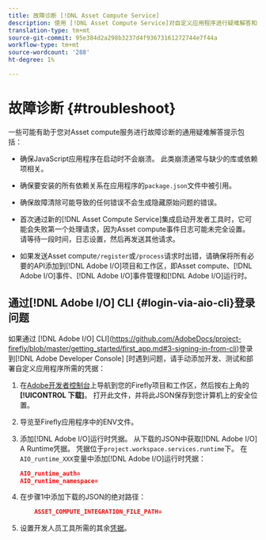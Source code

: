 ```yaml
---
title: 故障诊断 [!DNL Asset Compute Service]
description: 使用 [!DNL Asset Compute Service]对自定义应用程序进行疑难解答和调试。
translation-type: tm+mt
source-git-commit: 95e384d2a298b3237d4f93673161272744e7f44a
workflow-type: tm+mt
source-wordcount: '288'
ht-degree: 1%

---
```



# 故障诊断 {#troubleshoot}

一些可能有助于您对Asset compute服务进行故障诊断的通用疑难解答提示包括：

* 确保JavaScript应用程序在启动时不会崩溃。 此类崩溃通常与缺少的库或依赖项相关。
* 确保要安装的所有依赖关系在应用程序的`package.json`文件中被引用。
* 确保故障清除可能导致的任何错误不会生成隐藏原始问题的错误。

* 首次通过新的[!DNL Asset Compute Service]集成启动开发者工具时，它可能会失败第一个处理请求，因为Asset compute事件日志可能未完全设置。 请等待一段时间，日志设置，然后再发送其他请求。
* 如果发送Asset compute`/register`或`/process`请求时出错，请确保将所有必要的API添加到[!DNL Adobe I/O]项目和工作区，即Asset compute、[!DNL Adobe I/O]事件、[!DNL Adobe I/O]事件管理和[!DNL Adobe I/O]运行时。

## 通过[!DNL Adobe I/O] CLI {#login-via-aio-cli}登录问题

如果通过 [!DNL Adobe I/O] CLI](https://github.com/AdobeDocs/project-firefly/blob/master/getting_started/first_app.md#3-signing-in-from-cli)登录到[!DNL Adobe Developer Console] [时遇到问题，请手动添加开发、测试和部署自定义应用程序所需的凭据：

1. 在[Adobe开发者控制台](https://console.adobe.io/)上导航到您的Firefly项目和工作区，然后按右上角的&#x200B;**[!UICONTROL 下载]**。 打开此文件，并将此JSON保存到您计算机上的安全位置。

1. 导览至Firefly应用程序中的ENV文件。

1. 添加[!DNL Adobe I/O]运行时凭据。 从下载的JSON中获取[!DNL Adobe I/O] A Runtime凭据。 凭据位于`project.workspace.services.runtime`下。 在`AIO_runtime_XXX`变量中添加[!DNL Adobe I/O]运行时凭据：

   ```json
   AIO_runtime_auth=
   AIO_runtime_namespace=
   ```

1. 在步骤1中添加下载的JSON的绝对路径：

   ```json
       ASSET_COMPUTE_INTEGRATION_FILE_PATH=
   ```

1. 设置开发人员工具所需的其余[凭据](develop-custom-application.md)。

<!-- TBD for later:
Add any best practices for developers in this section:
* Any items to take care of when creating projects.
* Any naming conventions, reserved keywords, etc.?
* Any terms that can become a source of confusion later based on our OOTB naming.

* If required, add limitations for custom applications and spin those off as best practices.
* Do NOT borrow any content from https://git.corp.adobe.com/nui/nui/blob/master/doc/worker_api.md. It is outdated and irrelevant for 3rd party custom applications.
-->
